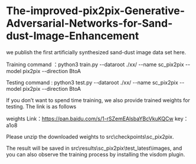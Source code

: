 # The-improved-pix2pix-Generative-Adversarial-Networks-for-Sand-dust-Image-Enhancement


we publish the first artificially synthesized sand-dust image data set here.



Training command ：python3 train.py --dataroot ./xx/ --name sc_pix2pix --model pix2pix --direction BtoA


Testing command : python3 test.py --dataroot ./xx/ --name sc_pix2pix --model pix2pix --direction BtoA



If you don’t want to spend time training, we also provide trained weights for testing. The link is as follows

weights Link：https://pan.baidu.com/s/1-rSZemEAlsbaYBcVkuKQCw 
key：a1o8

Please unzip the downloaded weights to src\checkpoints\sc_pix2pix.

The result will be saved in src\results\sc_pix2pix\test_latest\images, and you can also observe the training process by installing the visdom plugin.
